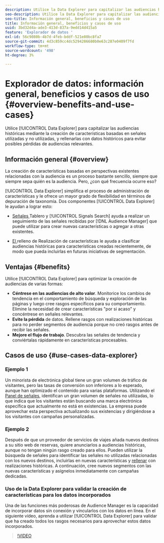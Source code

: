```yaml
---
description: Utilice la Data Explorer para capitalizar las audiencias históricas mediante la creación de características basadas en señales utilizadas y no utilizadas, y rellenarlas con datos históricos para evitar posibles pérdidas de audiencias relevantes.
seo-description: Utilice la Data Explorer para capitalizar las audiencias históricas mediante la creación de características basadas en señales utilizadas y no utilizadas, y rellenarlas con datos históricos para evitar posibles pérdidas de audiencias relevantes.
seo-title: Información general, beneficios y casos de uso
title: Información general, beneficios y casos de uso
uuid: 3bd32d4a-ade3-413d-837a-9edd14d415a5
feature: 'Explorador de datos '
exl-id: 56c9080b-4b7d-4feb-bddf-521e80bc8fa7
source-git-commit: 4d3c859cc4dc5294286680b0e63c287e0409f7fd
workflow-type: tm+mt
source-wordcount: '498'
ht-degree: 3%

---
```


# Explorador de datos: información general, beneficios y casos de uso {#overview-benefits-and-use-cases}

Utilice [!UICONTROL Data Explorer] para capitalizar las audiencias históricas mediante la creación de características basadas en señales utilizadas y no utilizadas, y rellenarlas con datos históricos para evitar posibles pérdidas de audiencias relevantes.

## Información general {#overview}

La creación de características basadas en perspectivas existentes relacionadas con la audiencia es un proceso bastante sencillo, siempre que siempre sepa quién es la audiencia. Pero, ¿con qué frecuencia ocurre eso?

[!UICONTROL Data Explorer] simplifica el proceso de administración de características y le ofrece un mayor grado de flexibilidad en términos de depuración de taxonomía. Dos componentes [!UICONTROL Data Explorer] le ayudan a lograr esto:

* [Señales ](../../features/data-explorer/data-explorer-signals-dashboard.md) Tablero y  [!UICONTROL Signals Search] ayuda a realizar un seguimiento de las señales recibidas por  [!DNL Audience Manager] que puede utilizar para crear nuevas características o agregar a otras existentes.

* [El ](../../features/data-explorer/data-explorer-trait-backfill.md) relleno de Realización de características le ayuda a clasificar audiencias históricas para características creadas recientemente, de modo que pueda incluirlas en futuras iniciativas de segmentación.

## Ventajas {#benefits}

Utilice [!UICONTROL Data Explorer] para optimizar la creación de audiencias de varias formas:

* **Céntrese en las audiencias de alto valor**. Monitorice los cambios de tendencia en el comportamiento de búsqueda y exploración de las páginas y luego cree rasgos específicos para su comportamiento. Elimine la necesidad de crear características &quot;por si acaso&quot; y concéntrese en señales relevantes.
* **Evite la pérdida** de datos. Rellene rasgos con realizaciones históricas para no perder segmentos de audiencia porque no creó rasgos antes de recibir las señales.
* **Mejore el flujo de trabajo**. Descubra las señales de tendencia y conviértalas rápidamente en características procesables.

## Casos de uso {#use-cases-data-explorer}

### Ejemplo 1

Un minorista de electrónica global tiene un gran volumen de tráfico de visitantes, pero las tasas de conversión son inferiores a lo esperado, aunque han optimizado el contenido para varias plataformas. Utilizando el [Panel de señales](../../features/data-explorer/data-explorer-signals-dashboard.md), identifican un gran volumen de señales no utilizadas, lo que indica que los visitantes están buscando una marca electrónica específica que actualmente no está en existencias. La empresa puede aprovechar esta perspectiva actualizando sus existencias y dirigiéndose a los visitantes con campañas personalizadas.

### Ejemplo 2

Después de que un proveedor de servicios de viajes añada nuevos destinos a su sitio web de reservas, quiere anunciarlos a audiencias históricas, aunque no tengan ningún rasgo creado para ellos. Pueden utilizar la búsqueda de señales para identificar las señales no utilizadas relacionadas con los nuevos destinos, incluirlas en nuevas características y [rellenar](../../features/data-explorer/data-explorer-trait-backfill.md) con realizaciones históricas. A continuación, cree nuevos segmentos con las nuevas características y asígnelos inmediatamente con campañas dedicadas.

### Uso de la Data Explorer para validar la creación de características para los datos incorporados

Una de las funciones más poderosas de Audience Manager es la capacidad de incorporar datos sin conexión y vincularlos con los datos en línea. En el siguiente vídeo, aprenda a utilizar [!UICONTROL Data Explorer] para validar que ha creado todos los rasgos necesarios para aprovechar estos datos incorporados.

>[!VIDEO](https://video.tv.adobe.com/v/25149/)
